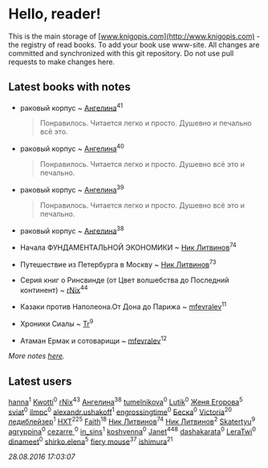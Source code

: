 # Hello, reader!
This is the main storage of [www.knigopis.com](http://www.knigopis.com) - the registry of read books.
To add your book use www-site. All changes are committed and synchronized with this git repository.
Do not use pull requests to make changes here.


## Latest books with notes
* раковый корпус ~ [Ангелина](users/837/83788782-vkontakte)<sup>41</sup>
    > Понравилось. Читается легко и просто. Душевно и печально всё это.

* раковый корпус ~ [Ангелина](users/837/83788782-vkontakte)<sup>40</sup>
    > Понравилось. Читается легко и просто. Душевно всё это и печально.

* раковый корпус ~ [Ангелина](users/837/83788782-vkontakte)<sup>39</sup>
    > Понравилось. Читается легко и просто. Душевно всё это и печально.

* раковый корпус ~ [Ангелина](users/837/83788782-vkontakte)<sup>38</sup>

* Начала ФУНДАМЕНТАЛЬНОЙ ЭКОНОМИКИ ~ [Ник Литвинов](users/lec/leczQ3Eya3-linkedin)<sup>74</sup>

* Путешествие из Петербурга в Москву ~ [Ник Литвинов](users/lec/leczQ3Eya3-linkedin)<sup>73</sup>

* Серия книг о Ринсвинде (от Цвет волшебства до Последний континент) ~ [rNix](users/115/115622071-twitter)<sup>44</sup>

* Казаки против Наполеона.От Дона до Парижа ~ [mfevralev](users/140/140966150-vkontakte)<sup>11</sup>

* Хроники Сиалы ~ [Tr](users/122/12282474-vkontakte)<sup>9</sup>

* Атаман Ермак и сотоварищи ~ [mfevralev](users/140/140966150-vkontakte)<sup>12</sup>


_More notes [here](latest_books_with_notes.md)._


## Latest users
[hanna](users/110/110589643014391632917-google)<sup>1</sup> 
[Kwotti](users/100/100000482409764-facebook)<sup>0</sup> 
[rNix](users/115/115622071-twitter)<sup>43</sup> 
[Ангелина](users/837/83788782-vkontakte)<sup>38</sup> 
[tumelnikova](users/423/42302213-vkontakte)<sup>0</sup> 
[Lutik](users/210/210107386-vkontakte)<sup>0</sup> 
[Женя Егорова](users/463/4635086564113755331-mailru)<sup>5</sup> 
[sviat](users/101/101060466123969249081-google)<sup>0</sup> 
[ilmpc](users/284/28423572-vkontakte)<sup>0</sup> 
[alexandr.ushakoff](users/260/260296446-vkontakte)<sup>1</sup> 
[engrossingtime](users/135/135884633-vkontakte)<sup>0</sup> 
[Беска](users/157/1577468-vkontakte)<sup>0</sup> 
[Victoria](users/113/113794223924688167852-google)<sup>20</sup> 
[ледиблейзер](users/116/116922649782686260616-google)<sup>1</sup> 
[HXT](users/100/100002563462782-facebook)<sup>225</sup> 
[Faith](users/112/112366191289808901180-google)<sup>18</sup> 
[Ник Литвинов](users/lec/leczQ3Eya3-linkedin)<sup>74</sup> 
[Ник Литвинов](users/241/241974816-vkontakte)<sup>2</sup> 
[Skatertyu](users/118/1189210497755804-facebook)<sup>9</sup> 
[agryppina](users/345/34516284-vkontakte)<sup>0</sup> 
[cezarre ](users/109/109010364732001334157-google)<sup>0</sup> 
[in_sins](users/197/197885199-vkontakte)<sup>1</sup> 
[koshvenna](users/565/56506623-vkontakte)<sup>0</sup> 
[Janet](users/205/20565064-vkontakte)<sup>448</sup> 
[dashakarata](users/446/4468151-vkontakte)<sup>0</sup> 
[LeraTwi](users/116/1167824956614242-facebook)<sup>0</sup> 
[dinameet](users/457/45786870-vkontakte)<sup>0</sup> 
[shirko.elena](users/100/100001858801764-facebook)<sup>5</sup> 
[fiery mouse](users/105/105852303950227831814-google)<sup>37</sup> 
[ishimura](users/157/15716698-vkontakte)<sup>21</sup> 


_28.08.2016 17:03:07_
